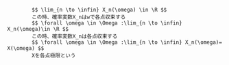 
            $$ \lim_{n \to \infin} X_n(\omega) \in \R $$
            この時、確率変数X_nはwで各点収束する
            $$ \forall \omega \in \Omega :\lim_{n \to \infin} X_n(\omega)\in \R $$
            この時、確率変数X_nは各点収束する
            $$ \forall \omega \in \Omega :\lim_{n \to \infin} X_n(\omega)= X(\omega) $$
            Xを各点極限という